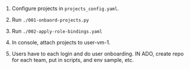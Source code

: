1. Configure projects in `projects_config.yaml`.

1. Run `./001-onbaord-projects.py`

1. Run `./002-apply-role-bindings.yaml`

1. In console, attach projects to user-vm-1.

1. Users have to each login and do user onboarding.  IN ADO, create repo for each team, put in scripts, and env sample, etc. 

